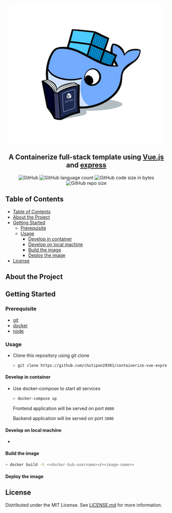 <p align="center">
  <img src="images/logo.png">
</p>
<h2 align="center">A Containerize full-stack template using <a href="https://github.com/vuejs/vue">Vue.js</a> and <a href="https://github.com/expressjs/express">express</a></h2>

<p align="center">
<img alt="GitHub" src="https://img.shields.io/github/license/chutipon29301/containerize-vue-express-template">
<img alt="GitHub language count" src="https://img.shields.io/github/languages/count/chutipon29301/containerize-vue-express-template">
<img alt="GitHub code size in bytes" src="https://img.shields.io/github/languages/code-size/chutipon29301/containerize-vue-express-template">
<img alt="GitHub repo size" src="https://img.shields.io/github/repo-size/chutipon29301/containerize-vue-express-template">
</p>

## Table of Contents

- [Table of Contents](#table-of-contents)
- [About the Project](#about-the-project)
- [Getting Started](#getting-started)
  - [Prerequisite](#prerequisite)
  - [Usage](#usage)
    - [Develop in container](#develop-in-container)
    - [Develop on local machine](#develop-on-local-machine)
    - [Build the image](#build-the-image)
    - [Deploy the image](#deploy-the-image)
- [License](#license)

## About the Project

## Getting Started

### Prerequisite

- [git](docs/installGit.md)
- [docker](docs/installDocker.md)
- [node](docs/installNode.md)

### Usage

- Clone this repository using git clone

   ```bash
   > git clone https://github.com/chutipon29301/containerize-vue-express-template.git
   ```

#### Develop in container

- Use docker-compose to start all services

    ```bash
    > docker-compose up
    ```

    Frontend application will be served on port `8080`

    Backend application will be served on port `3000`

#### Develop on local machine

- 

#### Build the image

```bash
> docker build -t <<docker-hub-username>>/<<image-name>>
```

#### Deploy the image

## License

Distributed under the MIT License. See [LICENSE.md](LICENSE.md) for more information.
